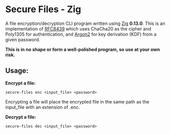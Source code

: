 # Secure Files - Zig
A file encryption/decryption CLI program written using [Zig](https://ziglang.org/) **0.13.0**. This is an implementation of [RFC8439](https://datatracker.ietf.org/doc/html/rfc8439) which uses ChaCha20 as the cipher and Poly1305 for authentication, and [Argon2](https://datatracker.ietf.org/doc/html/rfc9106) for key derivation (KDF) from a given password.

**This is in no shape or form a well-polished program, so use at your own risk.**

## Usage:
**Encrypt a file:**

    secure-files enc <input_file> <password>
Encrypting a file will place the encrypted file in the same path as the input_file with an extension of .enc.

**Decrypt a file:**

    secure-files dec <input_file> <password>

